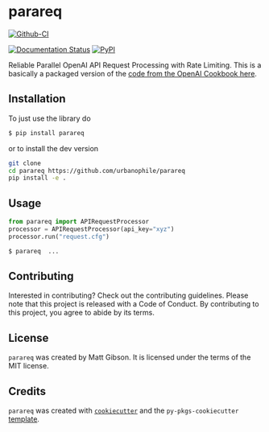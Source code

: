 # parareq

[![Github-CI][github-ci]][github-link]
<!-- [![Coverage Status][codecov-badge]][codecov-link] -->
[![Documentation Status][rtd-badge]][rtd-link]
[![PyPI][pypi-badge]][pypi-link]


Reliable Parallel OpenAI API Request Processing with Rate Limiting. This is a basically a packaged version of the [code from the OpenAI Cookbook here](https://github.com/openai/openai-cookbook/blob/main/examples/api_request_parallel_processor.py).

## Installation
To just use the library do

```bash
$ pip install parareq
```

or to install the dev version
```bash
git clone 
cd parareq https://github.com/urbanophile/parareq
pip install -e .    
```

## Usage

``` python
from parareq import APIRequestProcessor
processor = APIRequestProcessor(api_key="xyz")
processor.run("request.cfg")
```

``` bash
$ parareq  ...
```

## Contributing

Interested in contributing? Check out the contributing guidelines. Please note that this project is released with a Code of Conduct. By contributing to this project, you agree to abide by its terms.

## License

`parareq` was created by Matt Gibson. It is licensed under the terms of the MIT license.

## Credits

`parareq` was created with [`cookiecutter`](https://cookiecutter.readthedocs.io/en/latest/) and the `py-pkgs-cookiecutter` [template](https://github.com/py-pkgs/py-pkgs-cookiecutter).

[github-ci]: https://github.com/urbanophile/parareq/workflows/ci/badge.svg?branch=master
[github-link]: https://github.com/urbanophile/parareq
<!-- [codecov-badge]: https://codecov.io/gh/executablebooks/MyST-NB/branch/master/graph/badge.svg
[codecov-link]: https://codecov.io/gh/executablebooks/MyST-NB -->
[pypi-badge]: https://img.shields.io/pypi/v/parareq.svg
[pypi-link]: https://pypi.org/project/parareq/
[rtd-badge]: https://readthedocs.org/projects/parareq/badge/?version=latest
[rtd-link]: https://parareq.readthedocs.io/en/latest/?badge=latest